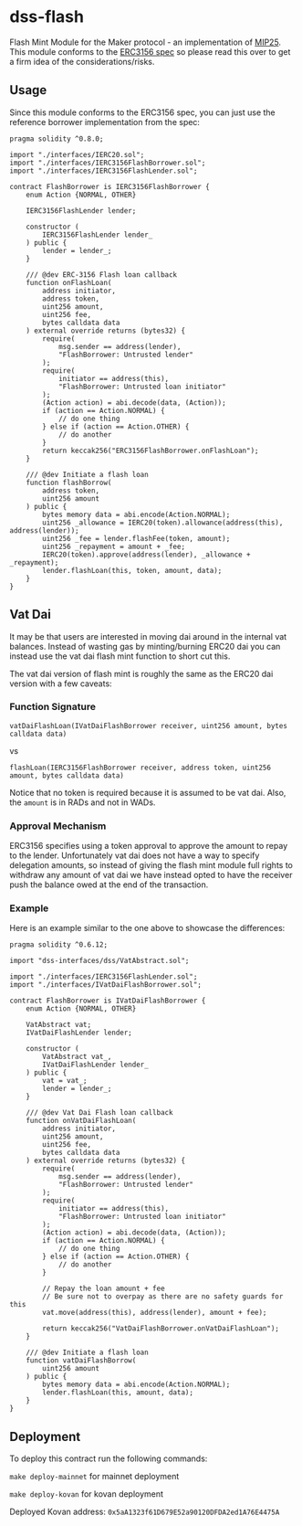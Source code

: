 # dss-flash

Flash Mint Module for the Maker protocol - an implementation of [MIP25](https://forum.makerdao.com/t/mip25-flash-mint-module/4400). This module conforms to the [ERC3156 spec](https://eips.ethereum.org/EIPS/eip-3156) so please read this over to get a firm idea of the considerations/risks.

## Usage

Since this module conforms to the ERC3156 spec, you can just use the reference borrower implementation from the spec:

```
pragma solidity ^0.8.0;

import "./interfaces/IERC20.sol";
import "./interfaces/IERC3156FlashBorrower.sol";
import "./interfaces/IERC3156FlashLender.sol";

contract FlashBorrower is IERC3156FlashBorrower {
    enum Action {NORMAL, OTHER}

    IERC3156FlashLender lender;

    constructor (
        IERC3156FlashLender lender_
    ) public {
        lender = lender_;
    }

    /// @dev ERC-3156 Flash loan callback
    function onFlashLoan(
        address initiator,
        address token,
        uint256 amount,
        uint256 fee,
        bytes calldata data
    ) external override returns (bytes32) {
        require(
            msg.sender == address(lender),
            "FlashBorrower: Untrusted lender"
        );
        require(
            initiator == address(this),
            "FlashBorrower: Untrusted loan initiator"
        );
        (Action action) = abi.decode(data, (Action));
        if (action == Action.NORMAL) {
            // do one thing
        } else if (action == Action.OTHER) {
            // do another
        }
        return keccak256("ERC3156FlashBorrower.onFlashLoan");
    }

    /// @dev Initiate a flash loan
    function flashBorrow(
        address token,
        uint256 amount
    ) public {
        bytes memory data = abi.encode(Action.NORMAL);
        uint256 _allowance = IERC20(token).allowance(address(this), address(lender));
        uint256 _fee = lender.flashFee(token, amount);
        uint256 _repayment = amount + _fee;
        IERC20(token).approve(address(lender), _allowance + _repayment);
        lender.flashLoan(this, token, amount, data);
    }
}
```

## Vat Dai

It may be that users are interested in moving dai around in the internal vat balances. Instead of wasting gas by minting/burning ERC20 dai you can instead use the vat dai flash mint function to short cut this.

The vat dai version of flash mint is roughly the same as the ERC20 dai version with a few caveats:

### Function Signature

`vatDaiFlashLoan(IVatDaiFlashBorrower receiver, uint256 amount, bytes calldata data)`

vs

`flashLoan(IERC3156FlashBorrower receiver, address token, uint256 amount, bytes calldata data)`

Notice that no token is required because it is assumed to be vat dai. Also, the `amount` is in RADs and not in WADs.

### Approval Mechanism

ERC3156 specifies using a token approval to approve the amount to repay to the lender. Unfortunately vat dai does not have a way to specify delegation amounts, so instead of giving the flash mint module full rights to withdraw any amount of vat dai we have instead opted to have the receiver push the balance owed at the end of the transaction.

### Example

Here is an example similar to the one above to showcase the differences:

```
pragma solidity ^0.6.12;

import "dss-interfaces/dss/VatAbstract.sol";

import "./interfaces/IERC3156FlashLender.sol";
import "./interfaces/IVatDaiFlashBorrower.sol";

contract FlashBorrower is IVatDaiFlashBorrower {
    enum Action {NORMAL, OTHER}

    VatAbstract vat;
    IVatDaiFlashLender lender;

    constructor (
        VatAbstract vat_,
        IVatDaiFlashLender lender_
    ) public {
        vat = vat_;
        lender = lender_;
    }

    /// @dev Vat Dai Flash loan callback
    function onVatDaiFlashLoan(
        address initiator,
        uint256 amount,
        uint256 fee,
        bytes calldata data
    ) external override returns (bytes32) {
        require(
            msg.sender == address(lender),
            "FlashBorrower: Untrusted lender"
        );
        require(
            initiator == address(this),
            "FlashBorrower: Untrusted loan initiator"
        );
        (Action action) = abi.decode(data, (Action));
        if (action == Action.NORMAL) {
            // do one thing
        } else if (action == Action.OTHER) {
            // do another
        }

        // Repay the loan amount + fee
        // Be sure not to overpay as there are no safety guards for this
        vat.move(address(this), address(lender), amount + fee);

        return keccak256("VatDaiFlashBorrower.onVatDaiFlashLoan");
    }

    /// @dev Initiate a flash loan
    function vatDaiFlashBorrow(
        uint256 amount
    ) public {
        bytes memory data = abi.encode(Action.NORMAL);
        lender.flashLoan(this, amount, data);
    }
}

```

## Deployment

To deploy this contract run the following commands:

`make deploy-mainnet` for mainnet deployment

`make deploy-kovan` for kovan deployment

Deployed Kovan address: `0x5aA1323f61D679E52a90120DFDA2ed1A76E4475A`
